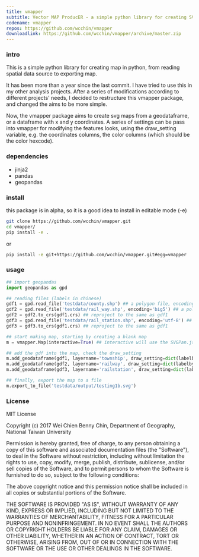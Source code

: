 ```yaml
---
title: vmapper
subtitle: Vector MAP ProducER - a simple python library for creating SVG map in python
codename: vmapper
repos: https://github.com/wcchin/vmapper
downloadlink: https://github.com/wcchin/vmapper/archive/master.zip
---
```


### intro 
This is a simple python library for creating map in python, from reading spatial data source to exporting map.

It has been more than a year since the last commit. I have tried to use this in my other analysis projects. 
After a series of modifications according to different projects' needs, I decided to restructure this vmapper package, and changed the aims to be more simple.

Now, the vmapper package aims to create svg maps from a geodataframe, or a dataframe with x and y coordinates. 
A series of settings can be pass into vmapper for modifying the features looks, using the draw_setting variable, e.g. the coordinates columns, the color columns (which should be the color hexcode). 


### dependencies
- jinja2
- pandas
- geopandas

### install

this package is in alpha, so it is a good idea to install in editable mode (-e)
```sh
git clone https://github.com/wcchin/vmapper.git
cd vmapper/
pip install -e .

```

or 

```sh
pip install -e git+https://github.com/wcchin/vmapper.git#egg=vmapper

```

### usage

```python
## import geopandas
import geopandas as gpd

## reading files (labels in chinese)
gdf1 = gpd.read_file('testdata/county.shp') ## a polygon file, encoding is utf-8, projection Twd1997/TM2
gdf2 = gpd.read_file('testdata/rail_way.shp', encoding='big5') ## a polyline files, the encoding is big5, projection in wgs84
gdf2 = gdf2.to_crs(gdf1.crs) ## reproject to the same as gdf1
gdf3 = gpd.read_file('testdata/rail_station.shp', encoding='utf-8') ## a point file, encoding utf-8, projection wgs84
gdf3 = gdf3.to_crs(gdf1.crs) ## reproject to the same as gdf1

## start making map, starting by creating a blank map
m = vmapper.Map(interactive=True) ## interactive will use the SVGPan.js, which will be copy automatically

## add the gdf into the map, check the draw_setting
m.add_geodataframe(gdf1, layername='township', draw_setting=dict(labelby='countyname', idby='countyid'), hovercolor=(255,10,10),hoveropacity=0.9,hoverstroke="#FF0",hoverswidth=1, color=(20,20,250), opacity=0.6, strokecolor="#0F0", strokewidth=30, showlabel=True)
m.add_geodataframe(gdf2, layername='railway', draw_setting=dict(labelby='railcode', idby='railid'),strokecolor="#FF7",  hoverstroke="#0F0",hoverswidth=500, strokewidth=300, showlabel=True)
m.add_geodataframe(gdf3, layername='railstation', draw_setting=dict(labelby='landmarkna', idby='landmarkid'), radius=200, hovercolor=(255,255,10),hoveropacity=0.9,hoverstroke="#FFF",hoverswidth=50, color=(255,20,250), opacity=0.6, strokecolor="#000", strokewidth=10, showlabel=True)

## finally, export the map to a file
m.export_to_file('testdata/output/testing1b.svg')

```


### License

MIT License

Copyright (c) 2017 Wei Chien Benny Chin, Department of Geography, National Taiwan University

Permission is hereby granted, free of charge, to any person obtaining a copy
of this software and associated documentation files (the "Software"), to deal
in the Software without restriction, including without limitation the rights
to use, copy, modify, merge, publish, distribute, sublicense, and/or sell
copies of the Software, and to permit persons to whom the Software is
furnished to do so, subject to the following conditions:

The above copyright notice and this permission notice shall be included in all
copies or substantial portions of the Software.

THE SOFTWARE IS PROVIDED "AS IS", WITHOUT WARRANTY OF ANY KIND, EXPRESS OR
IMPLIED, INCLUDING BUT NOT LIMITED TO THE WARRANTIES OF MERCHANTABILITY,
FITNESS FOR A PARTICULAR PURPOSE AND NONINFRINGEMENT. IN NO EVENT SHALL THE
AUTHORS OR COPYRIGHT HOLDERS BE LIABLE FOR ANY CLAIM, DAMAGES OR OTHER
LIABILITY, WHETHER IN AN ACTION OF CONTRACT, TORT OR OTHERWISE, ARISING FROM,
OUT OF OR IN CONNECTION WITH THE SOFTWARE OR THE USE OR OTHER DEALINGS IN THE
SOFTWARE.
